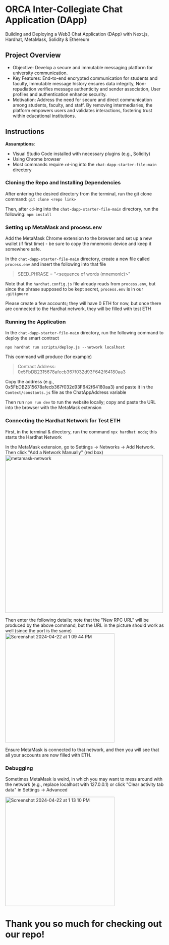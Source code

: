 
# ORCA Inter-Collegiate Chat Application (DApp)

Building and Deploying a Web3 Chat Application (DApp) with Next.js, Hardhat, MetaMask, Solidity & Ethereum

## Project Overview

* Objective: Develop a secure and immutable messaging platform for university communication.
* Key Features: End-to-end encrypted communication for students and faculty, Immutable message history ensures data integrity, Non-repudiation verifies message authenticity and sender association, User profiles and authentication enhance security.
* Motivation: Address the need for secure and direct communication among students, faculty, and staff. By removing intermediaries, the platform empowers users and validates interactions, fostering trust within educational institutions.

## Instructions

**Assumptions**: 
* Visual Studio Code installed with necessary plugins (e.g., Solidity)
* Using Chrome browser
* Most commands require `cd`-ing into the `chat-dapp-starter-file-main` directory

### Cloning the Repo and Installing Dependencies
After entering the desired directory from the terminal, run the git clone command:
`git clone <repo link>`

Then, after `cd`-ing into the `chat-dapp-starter-file-main` directory, run the following:
`npm install`

### Setting up MetaMask and process.env
Add the MetaMask Chrome extension to the browser and set up a new wallet (if first time) - be sure to copy the mnemonic device and keep it somewhere safe.

In the `chat-dapp-starter-file-main` directory, create a new file called `process.env` and insert the following into that file
> SEED_PHRASE = "<sequence of words (mnemonic)>"

Note that the `hardhat.config.js` file already reads from `process.env`, but since the phrase supposed to be kept secret, `process.env` is in our `.gitignore`

Please create a few accounts; they will have 0 ETH for now, but once there are connected to the Hardhat network, they will be filled with test ETH

### Running the Application
In the `chat-dapp-starter-file-main` directory, run the following command to deploy the smart contract

`npx hardhat run scripts/deploy.js --network localhost`

This command will produce (for example)
> Contract Address: 0x5FbDB2315678afecb367f032d93F642f64180aa3

Copy the address (e.g., 0x5FbDB2315678afecb367f032d93F642f64180aa3) and paste it in the `Context/constants.js` file as the ChatAppAddress variable

Then run `npm run dev` to run the website locally; copy and paste the URL into the browser with the MetaMask extension

### Connecting the Hardhat Network for Test ETH

First, in the terminal & directory, run the command `npx hardhat node`; this starts the Hardhat Network

In the MetaMask extension, go to Settings -> Networks -> Add Network. Then click "Add a Network Manually" (red box)
<img width="500" alt="metamask-network" src="https://github.com/Kristom123/BlockchainMsgApp/assets/25617730/77719f46-fa76-4dd8-87a0-af09253d6d5d">

Then enter the following details; note that the "New RPC URL" will be produced by the above command, but the URL in the picture should work as well (since the port is the same)
<img width="346" alt="Screenshot 2024-04-22 at 1 09 44 PM" src="https://github.com/Kristom123/BlockchainMsgApp/assets/25617730/99097fdd-ac48-44a6-b7d9-0bd8d6b2edd2">

Ensure MetaMask is connected to that network, and then you will see that all your accounts are now filled with ETH. 

### Debugging
Sometimes MetaMask is weird, in which you may want to mess around with the network (e.g., replace localhost with 127.0.0.1) or click "Clear activity tab data" in Settings -> Advanced

<img width="346" alt="Screenshot 2024-04-22 at 1 13 10 PM" src="https://github.com/Kristom123/BlockchainMsgApp/assets/25617730/f38242b9-b7b3-4016-934f-169e916d0994">

# Thank you so much for checking out our repo!



